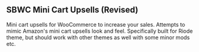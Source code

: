 ## SBWC Mini Cart Upsells (Revised)

Mini cart upsells for WooCommerce to increase your sales. Attempts to mimic Amazon's mini cart upsells look and feel. Specifically built for Riode theme, but should work with other themes as well with some minor mods etc.

